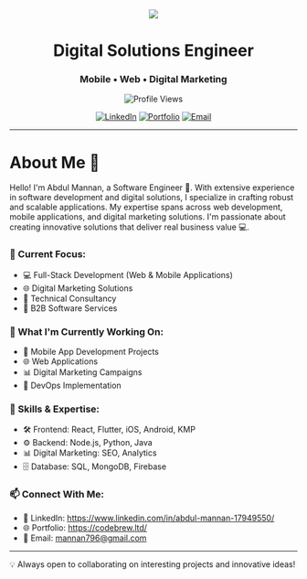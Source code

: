 <div align="center">
  <img src="https://capsule-render.vercel.app/api?type=waving&color=gradient&height=200&section=header&text=Abdul%20Mannan&fontSize=80&fontAlignY=35&animation=twinkling&fontColor=white" />
</div>

<h1 align="center">Digital Solutions Engineer</h1>
<h3 align="center">Mobile • Web • Digital Marketing</h3>

<p align="center">
  <img src="https://komarev.com/ghpvc/?username=your-username&label=Profile%20views&color=0e75b6&style=flat" alt="Profile Views" />
</p>

<div align="center">
  
  [![LinkedIn](https://img.shields.io/badge/LinkedIn-0077B5?style=for-the-badge&logo=linkedin&logoColor=white)]([your-linkedin-url](https://www.linkedin.com/in/abdul-mannan-17949550/))
  [![Portfolio](https://img.shields.io/badge/Portfolio-000000?style=for-the-badge&logo=About.me&logoColor=white)]([-portfolio-url](https://codebrew.ltd/))
  [![Email](https://img.shields.io/badge/Email-D14836?style=for-the-badge&logo=gmail&logoColor=white)](mailto:mannan796@gmail.com)
  
</div>

--- 

# About Me 💭

Hello! I'm Abdul Mannan, a Software Engineer 👋. With extensive experience in software development and digital solutions, I specialize in crafting robust and scalable applications. My expertise spans across web development, mobile applications, and digital marketing solutions. I'm passionate about creating innovative solutions that deliver real business value 💻.

### 🚀 Current Focus:
- 💻 Full-Stack Development (Web & Mobile Applications)
- 🌐 Digital Marketing Solutions
- 🔧 Technical Consultancy
- 🤝 B2B Software Services

### 🎯 What I'm Currently Working On:
- 📱 Mobile App Development Projects
- 🌐 Web Applications
- 📊 Digital Marketing Campaigns
- 🔄 DevOps Implementation

### 💼 Skills & Expertise:
- 🛠️ Frontend: React, Flutter, iOS, Android, KMP
- ⚙️ Backend: Node.js, Python, Java
- 📊 Digital Marketing: SEO, Analytics
- 🗄️ Database: SQL, MongoDB, Firebase

### 📫 Connect With Me:
- 💼 LinkedIn: https://www.linkedin.com/in/abdul-mannan-17949550/
- 🌐 Portfolio: https://codebrew.ltd/
- 📧 Email: mannan796@gmail.com

<!-- You can add GitHub stats widgets here -->

---
💡 Always open to collaborating on interesting projects and innovative ideas!

